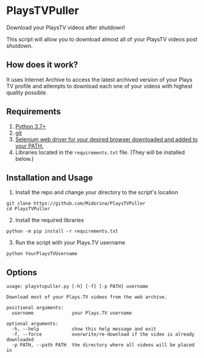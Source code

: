 # PlaysTVPuller
Download your PlaysTV videos after shutdown!

This script will allow you to download almost all of your PlaysTV videos post shutdown.

## How does it work?
It uses Internet Archive to access the latest archived version of your Plays TV profile and attempts to download each one of your videos with highest quality possible.

## Requirements
1. [Python 3.7+](https://www.python.org/downloads/)
2. [git](https://git-scm.com/downloads)
3. [Selenium web driver for your desired browser downloaded and added to your PATH.](https://www.selenium.dev/documentation/en/webdriver/driver_requirements/#quick-reference)
4. Libraries located in the `requirements.txt` file. (They will be installed below.)

## Installation and Usage
1. Install the repo and change your directory to the script's location
```
git clone https://github.com/Midorina/PlaysTVPuller
cd PlaysTVPuller
```
2. Install the required libraries
```
python -m pip install -r requirements.txt
```
3. Run the script with your Plays.TV username
```
python YourPlaysTVUsername
```

## Options
```
usage: playstvpuller.py [-h] [-f] [-p PATH] username

Download most of your Plays.TV videos from the web archive.

positional arguments:
  username              your Plays.TV username

optional arguments:
  -h, --help            show this help message and exit
  -f, --force           overwrite/re-download if the video is already downloaded
  -p PATH, --path PATH  the directory where all videos will be placed in
```
